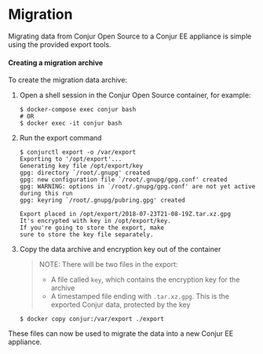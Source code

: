 # Migration

Migrating data from Conjur Open Source to a Conjur EE appliance is simple
using the provided export tools.

#### Creating a migration archive

To create the migration data archive:

1. Open a shell session in the Conjur Open Source container, for example:
    ```sh-session
    $ docker-compose exec conjur bash
    # OR
    $ docker exec -it conjur bash
    ```

2. Run the export command
    ```sh-session
    $ conjurctl export -o /var/export
    Exporting to '/opt/export'...
    Generating key file /opt/export/key
    gpg: directory `/root/.gnupg' created
    gpg: new configuration file `/root/.gnupg/gpg.conf' created
    gpg: WARNING: options in `/root/.gnupg/gpg.conf' are not yet active during this run
    gpg: keyring `/root/.gnupg/pubring.gpg' created

    Export placed in /opt/export/2018-07-23T21-08-19Z.tar.xz.gpg
    It's encrypted with key in /opt/export/key.
    If you're going to store the export, make
    sure to store the key file separately.
    ```

3. Copy the data archive and encryption key out of the container
    > NOTE: There will be two files in the export:
    > - A file called `key`, which contains the encryption key for the archive
    > - A timestamped file ending with `.tar.xz.gpg`. This is the exported Conjur
    >   data, protected by the key
    ```sh-session
    $ docker copy conjur:/var/export ./export
    ```

These files can now be used to migrate the data into a new Conjur EE appliance.